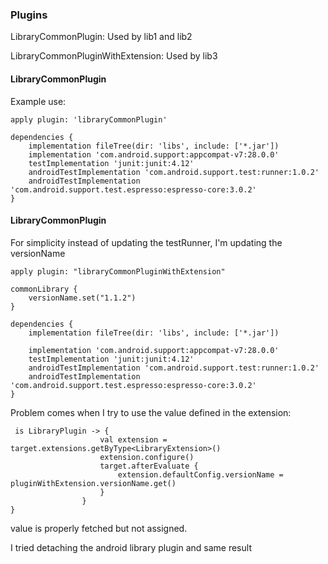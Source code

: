 ### Plugins

LibraryCommonPlugin: Used by lib1 and lib2

LibraryCommonPluginWithExtension: Used by lib3


#### LibraryCommonPlugin

Example use:

```
apply plugin: 'libraryCommonPlugin'

dependencies {
    implementation fileTree(dir: 'libs', include: ['*.jar'])
    implementation 'com.android.support:appcompat-v7:28.0.0'
    testImplementation 'junit:junit:4.12'
    androidTestImplementation 'com.android.support.test:runner:1.0.2'
    androidTestImplementation 'com.android.support.test.espresso:espresso-core:3.0.2'
}
```

#### LibraryCommonPlugin

For simplicity instead of updating the testRunner, I'm updating the versionName


```
apply plugin: "libraryCommonPluginWithExtension"

commonLibrary {
    versionName.set("1.1.2")
}

dependencies {
    implementation fileTree(dir: 'libs', include: ['*.jar'])

    implementation 'com.android.support:appcompat-v7:28.0.0'
    testImplementation 'junit:junit:4.12'
    androidTestImplementation 'com.android.support.test:runner:1.0.2'
    androidTestImplementation 'com.android.support.test.espresso:espresso-core:3.0.2'
}

```

Problem comes when I try to use the value defined in the extension:

```
 is LibraryPlugin -> {
                    val extension = target.extensions.getByType<LibraryExtension>()
                    extension.configure()
                    target.afterEvaluate {
                        extension.defaultConfig.versionName = pluginWithExtension.versionName.get()
                    }
                }
}
```
value is properly fetched but not assigned.

I tried detaching the android library plugin and same result